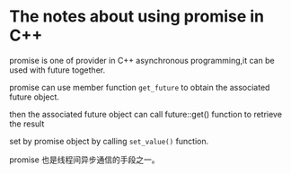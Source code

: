 # The notes about using promise in C++

promise is one of provider in C++ asynchronous programming,it can be used 
with future together.

promise can use member function `get_future` to obtain the associated future object.

then the associated future object can call future::get() function to retrieve the result 

set by promise object by calling `set_value()` function.

promise 也是线程间异步通信的手段之一。
